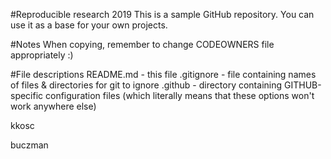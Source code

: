 #Reproducible research 2019
This is a sample GitHub repository.
You can use it as a base for your own projects.

#Notes
When copying, remember to change CODEOWNERS file appropriately :)

#File descriptions
README.md - this file
.gitignore - file containing names of files & directories for git to 
ignore
.github - directory containing GITHUB-specific configuration files 
(which literally means that these options won't work anywhere else)

kkosc

buczman
